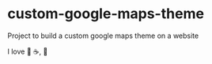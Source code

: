 # custom-google-maps-theme
Project to build a custom google maps theme on a website

I love :pizza: :coffee:, :dancer:

